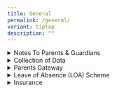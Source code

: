 ```yaml
---
title: General
permalink: /general/
variant: tiptap
description: ""
---
```

<div data-type="detailGroup" class="isomer-accordion isomer-accordion-white">
<details class="isomer-details">
<summary>Notes To Parents &amp; Guardians</summary>
<div data-type="detailsContent" class="isomer-details-content">
<p></p>
<h2><strong>Notes To Parents &amp; Guardians</strong></h2>
<p>Communication
<br>Your child’s form teacher would have issued an introductory letter to
you on the first day of school concerning class routines, expectations,
and preferred modes of communication.</p>
<p>Please refer to the Pupil’s Diary 2023 for updated information and other
useful information about the school. Do communicate with us through the
diary, phone calls or emails. If you wish to see anyone of us, kindly make
an appointment and wait at the General Office for the required staff member.</p>
<p>It is the child’s responsibility to ensure that they take down what needs
to be done in their diary. This is about teaching responsibility. If we
do not start now, they will never learn.</p>
<p>Absence from School
<br>We would appreciate it if you could call or WhatsApp in the morning to
let us know if your child is absent. The office phone number or the school’s
WhatsApp number is <strong>6283 5413</strong>. Medical certificates should
be submitted to the form teacher upon the child’s return to school. If
your children are sick, please keep them at home.</p>
<p>School Attire
<br>Pupils are to be attired in their full school uniform on all days that
they do not have PE or PAL periods. On the days they have PE or PAL periods,
they may wear their PE attire instead of their shirts/blouses throughout
the day.</p>
<p>Road Safety
<br>Please ensure that your children follow the traffic rules and cross safely
at pedestrian crossings. They should always look both ways and listen for
oncoming traffic before crossing roads. A school attendant will be present
to ensure that they cross safely at the zebra crossing outside the school.</p>
<p>Opening and Dismissal Time
<br>The opening hours for the Main (vehicular) Gate, Side Gate and the Back
Gate are as follows:</p>
<table style="minWidth: 50px">
<colgroup>
<col>
<col>
</colgroup>
<tbody>
<tr>
<td rowspan="1" colspan="1">
<p></p>
</td>
<td rowspan="1" colspan="1">
<p></p>
</td>
</tr>
<tr>
<td rowspan="1" colspan="2">
<p>Gate</p>
</td>
</tr>
<tr>
<td rowspan="1" colspan="1">
<p>Main Front Gate: Monday - Friday&nbsp;&nbsp;</p>
</td>
<td rowspan="1" colspan="1">
<p>6:30am to 7:00pm &nbsp; &nbsp; &nbsp; &nbsp; &nbsp; &nbsp; &nbsp; &nbsp;
&nbsp; &nbsp; &nbsp; &nbsp;</p>
</td>
</tr>
<tr>
<td rowspan="1" colspan="1">
<p>Back Gate: Monday - Friday&nbsp; &nbsp;</p>
</td>
<td rowspan="1" colspan="1">
<p>7:00am to 7:20am &amp;
<br>1:30pm to 1:50pm</p>
</td>
</tr>
<tr>
<td rowspan="1" colspan="1">
<p></p>
</td>
<td rowspan="1" colspan="1">
<p></p>
</td>
</tr>
</tbody>
</table>
<p>Parents are not allowed in the school premises during school dismissal.
They are to wait outside the Side Gate near the Guard Post.</p>
<p>On rainy days, parents who are driving their children to school may drop
their children at the porch outside the concourse. This place will be manned
by school staff. Back gate is closed on rainy days.</p>
<p>From 7.40 a.m., the Main (vehicular) Gate will be manned by barrier control.
The following vehicles are authorised to enter:
<br>1. Vehicles with school labels
<br>2. Goods and maintenance vehicles
<br>3. Parents picking up sick children
<br>4. Any other vehicles that are authorised by the school</p>
<p>Security guards will man both the Main (vehicular) Gate and Side Gate.</p>
<p>Security and Safety
<br>To ensure the safety of our pupils, staff and stakeholders, several procedures
have been put in place to make the school a safe place for all.</p>
<p>Due to limited parking space in the school, parents who wish to come into
the school for an appointment are to park at the nearby HDB car parks if
the visitor parking lots are occupied. All visitors are required to report
to the Guard Post and sign-in, indicating the purpose of their visit. The
security guard will then issue a Visitor Pass to the visitor and accompany
the visitor to the General Office to seek further assistance. The Visitor
Pass must be visibly displayed at all times during your visit. Visitors
must be accompanied by a member of staff during their visit and are not
to wander around the school premises unaccompanied. Visitors without Visitor
Passes will be questioned by the school staff or security guards on their
business in school.</p>
<p>Early Dismissal
<br>In the interest of safety, pupils are not allowed to leave the school
unaccompanied during curriculum time. Pupils may leave the school early,
in the company of an authorised person e.g.; father, mother, grandparent,
helper or guardian.
<br>
<br>The following procedures are to be followed:
<br>1. Authorised persons are to report to the security guard.
<br>2. A Visitor Pass and Visitor Slip will be issued.
<br>3. Authorised persons will then proceed to the General Office to pick
the pupil up.
<br>4. A form authorising the pupil to leave early will be issued and must
be filled.
<br>5. The slip at the bottom of the form will be detached and given to the
authorised persons. This slip is to be handed to the security guard before
the pupil is allowed to leave the school compound.</p>
</div>
</details>
<details class="isomer-details">
<summary>Collection of Data</summary>
<div data-type="detailsContent" class="isomer-details-content">
<p></p>
<h2><strong>Collection Of Data</strong></h2>
<p>Photographs or video images of pupils or their legal guardians may be
taken during school activities and events such as classroom lessons, CCA,
school camps, or school concerts. The school may use and publish such photographs
or video recordings in school publications, the school’s website, social
media channels, or other communication channels.</p>
</div>
</details>
<details class="isomer-details">
<summary>Parents Gateway</summary>
<div data-type="detailsContent" class="isomer-details-content">
<p></p>
<h2><strong>Parents Gateway</strong></h2>
<p>Follow this link to download the app and read more about it. Watch the
MOE onboarding video here. Click here for additional Instructions and FAQs.</p>
<p><a href="/files/Parents%20Gateway%20Instruction%20Guide.pdf" rel="noopener noreferrer nofollow" target="_blank">Parents Gateway Instruction Guide.pdf</a>
</p>
<p><a href="/files/Frequently%20Asked%20Questions%20for%20Parents.pdf" rel="noopener noreferrer nofollow" target="_blank">Frequently Asked Questions for Parents.pdf</a>
</p>
<p></p>
<p>MOE Portal
<br>Click <a href="https://www.moe.gov.sg/" rel="noopener noreferrer nofollow" target="_blank">here</a> to
access to all school information.</p>
</div>
</details>
<details class="isomer-details">
<summary>Leave of Absence (LOA) Scheme</summary>
<div data-type="detailsContent" class="isomer-details-content">
<p></p>
<h2><strong>Leave of Absence (LOA) Scheme</strong></h2>
<p><strong>Information</strong>
<br>The LOA scheme allows re-admission of your child (Singaporean and Permanent
Resident only) to our school after they return from overseas to Singapore.</p>
<p><strong>Eligibility</strong>
<br>To be granted LOA, your child must fulfil <strong><u>both</u></strong> of
the following criteria:</p>
<ol data-tight="true" class="tight">
<li>
<p>Our current student who is a Singapore Citizen or Singapore Permanent
Resident; and</p>
</li>
<li>
<p>Accompanying the parent overseas <u>only</u> due to the reasons below with
the intention of rejoining our school after returning to Singapore:</p>
</li>
</ol>
<ul data-tight="true" class="tight">
<li>
<p>Parents are on overseas posting; OR</p>
</li>
<li>
<p>Parents are attending to their business overseas; OR</p>
</li>
<li>
<p>Parents are going overseas for a company-related training/further studies.</p>
</li>
</ul>
<p>Your child also qualifies for LOA if he/she has already registered for
Primary 1 (P1) but will be overseas at the start of the schooling year.</p>
<p><strong>Outcome of LOA Application</strong>
<br>After we receive your request, we will process your application/renewal
of your child’s LOA and will inform you the outcome of the application/renewal
via your email.&nbsp; Please note LOA application/renewal is subject to
the Principal's approval.&nbsp;</p>
<p><strong>Support for your child</strong>
<br>Nearer to the date on the return of your child to Singapore, do reach
out to us for the necessary returning arrangements.
<br>In the mean time, to help your child to be updated with our national curriculum,
do feel free to email us at <a href="mailto:zhonghua_ps@moe.edu.sg" rel="noopener noreferrer nofollow" target="_blank">zhonghua_ps@moe.edu.sg </a>to request
for any major test and examination papers and/or access to the Student
Learning Space (SLS) portal.&nbsp; &nbsp;We also encourage you to check
the latest developments in our school and local education scene from our
school website <a href="https://www.zhonghuapri.moe.edu.sg/" rel="noopener noreferrer nofollow" target="_blank">https://www.zhonghuapri.moe.edu.sg/</a>and
MOE website <a href="https://www.moe.gov.sg/" rel="noopener noreferrer nofollow" target="_blank">https://www.moe.gov.sg/</a>.</p>
<p><strong>How to apply</strong>
<br>Please complete and submit the application form at the link below:
<br><a href="https://go.gov.sg/zpsloa" rel="noopener noreferrer nofollow" target="_blank">https://go.gov.sg/zpsloa</a>.&nbsp;&nbsp;</p>
<p>For any query, please email us at <a href="mailto:zhonghua_ps@moe.edu.sg" rel="noopener noreferrer nofollow" target="_blank">zhonghua_ps@moe.edu.sg</a>.&nbsp;</p>
</div>
</details>
<details class="isomer-details">
<summary>Insurance</summary>
<div data-type="detailsContent" class="isomer-details-content">
<p></p>
<h2><strong>Insurance</strong></h2>
<p>Click <a href="https://go.gov.sg/2023-insurance-product-fact-sheet" rel="noopener noreferrer nofollow" target="_blank">product fact sheet</a> for
Year 2023 and <a href="https://go.gov.sg/2023-insurance-user-guide" rel="noopener noreferrer nofollow" target="_blank">user guide</a>&nbsp;for
submission.</p>
</div>
</details>
</div>
<p></p>